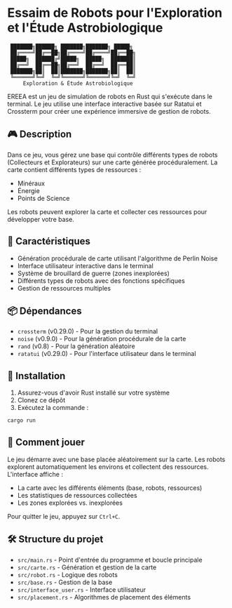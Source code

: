 # Essaim de Robots pour l'Exploration et l'Étude Astrobiologique

```
 ███████╗██████╗ ███████╗███████╗ █████╗ 
 ██╔════╝██╔══██╗██╔════╝██╔════╝██╔══██╗
 █████╗  ██████╔╝█████╗  █████╗  ███████║
 ██╔══╝  ██╔══██╗██╔══╝  ██╔══╝  ██╔══██║
 ███████╗██║  ██║███████╗███████╗██║  ██║
 ╚══════╝╚═╝  ╚═╝╚══════╝╚══════╝╚═╝  ╚═╝
     Exploration & Étude Astrobiologique                                  
```

EREEA est un jeu de simulation de robots en Rust qui s'exécute dans le terminal. Le jeu utilise une interface interactive basée sur Ratatui et Crossterm pour créer une expérience immersive de gestion de robots.

## 🎮 Description

Dans ce jeu, vous gérez une base qui contrôle différents types de robots (Collecteurs et Explorateurs) sur une carte générée procéduralement. La carte contient différents types de ressources :
- Minéraux
- Énergie
- Points de Science

Les robots peuvent explorer la carte et collecter ces ressources pour développer votre base.

## 🔧 Caractéristiques

- Génération procédurale de carte utilisant l'algorithme de Perlin Noise
- Interface utilisateur interactive dans le terminal
- Système de brouillard de guerre (zones inexplorées)
- Différents types de robots avec des fonctions spécifiques
- Gestion de ressources multiples

## 📦 Dépendances

- `crossterm` (v0.29.0) - Pour la gestion du terminal
- `noise` (v0.9.0) - Pour la génération procédurale de la carte
- `rand` (v0.8) - Pour la génération aléatoire
- `ratatui` (v0.29.0) - Pour l'interface utilisateur dans le terminal

## 🚀 Installation

1. Assurez-vous d'avoir Rust installé sur votre système
2. Clonez ce dépôt
3. Exécutez la commande :
```bash
cargo run
```

## 🎯 Comment jouer

Le jeu démarre avec une base placée aléatoirement sur la carte. Les robots explorent automatiquement les environs et collectent des ressources. L'interface affiche :
- La carte avec les différents éléments (base, robots, ressources)
- Les statistiques de ressources collectées
- Les zones explorées vs. inexplorées

Pour quitter le jeu, appuyez sur `Ctrl+C`.

## 🛠️ Structure du projet

- `src/main.rs` - Point d'entrée du programme et boucle principale
- `src/carte.rs` - Génération et gestion de la carte
- `src/robot.rs` - Logique des robots
- `src/base.rs` - Gestion de la base
- `src/interface_user.rs` - Interface utilisateur
- `src/placement.rs` - Algorithmes de placement des éléments 